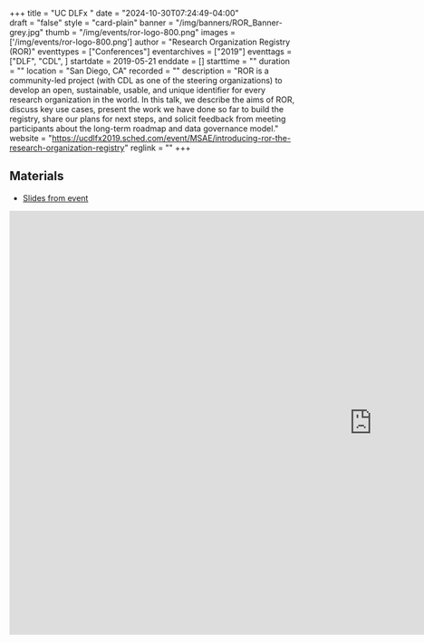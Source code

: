 +++
title = "UC DLFx " 
date = "2024-10-30T07:24:49-04:00"  
draft = "false" 
style = "card-plain" 
banner = "/img/banners/ROR_Banner-grey.jpg" 
thumb = "/img/events/ror-logo-800.png" 
images = ['/img/events/ror-logo-800.png']
author = "Research Organization Registry (ROR)" 
eventtypes = ["Conferences"]
eventarchives = ["2019"]
eventtags = ["DLF", "CDL", ]
startdate = 2019-05-21
enddate = []
starttime = ""
duration = ""
location = "San Diego, CA"
recorded = ""
description = "ROR is a community-led project (with CDL as one of the steering organizations) to develop an open, sustainable, usable, and unique identifier for every research organization in the world. In this talk, we describe the aims of ROR, discuss key use cases, present the work we have done so far to build the registry, share our plans for next steps, and solicit feedback from meeting participants about the long-term roadmap and data governance model."
website = "https://ucdlfx2019.sched.com/event/MSAE/introducing-ror-the-research-organization-registry"
reglink = ""
+++



## Materials 

- [Slides from event](https://docs.google.com/presentation/d/e/2PACX-1vSWfl6WzWBSR8oU9s36cJel87EDjFscs9LUNNmsN3ExE2MwRU962g8iW2gJAaiJyZxmDFoxKmnvPUHU/pub?start=false&loop=false&delayms=3000)

<iframe src="https://docs.google.com/presentation/d/e/2PACX-1vSWfl6WzWBSR8oU9s36cJel87EDjFscs9LUNNmsN3ExE2MwRU962g8iW2gJAaiJyZxmDFoxKmnvPUHU/embed?start=false&loop=false&delayms=3000" frameborder="0" width="1280" height="749" allowfullscreen="true" mozallowfullscreen="true" webkitallowfullscreen="true"></iframe>


